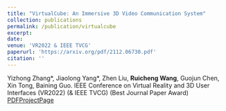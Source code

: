 ```yaml
---
title: "VirtualCube: An Immersive 3D Video Communication System"
collection: publications
permalink: /publication/virtualcube
excerpt: 
date: 
venue: 'VR2022 & IEEE TVCG'
paperurl: 'https://arxiv.org/pdf/2112.06730.pdf'
citation: ''
---
```

Yizhong Zhang\*, Jiaolong Yang\*, Zhen Liu, **Ruicheng Wang**, Guojun Chen, Xin Tong, Baining Guo.
IEEE Conference on Virtual Reality and 3D User Interfaces (VR2022) (& IEEE TVCG) (Best Journal Paper Award)
[PDF](https://arxiv.org/pdf/2112.06730.pdf)[ProjectPage](https://www.microsoft.com/en-us/research/project/virtualcube/)
